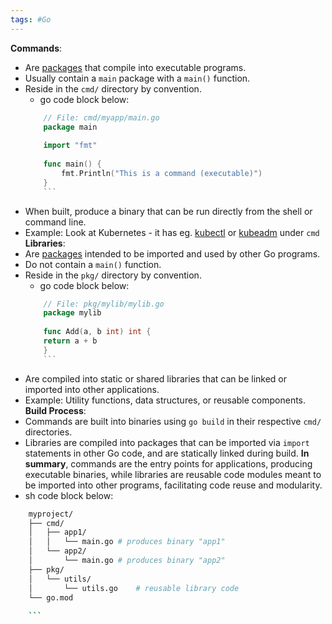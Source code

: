 ```yaml
---
tags: #Go
---
```



**Commands**:
- Are [packages]([package](Go/package.md)) that compile into executable programs.
- Usually contain a `main` package with a `main()` function.
- Reside in the `cmd/` directory by convention.
	- go code block below:
	```go
		// File: cmd/myapp/main.go
		package main
		
		import "fmt"
		
		func main() {
			fmt.Println("This is a command (executable)")
		}
		```
- When built, produce a binary that can be run directly from the shell or command line.
- Example: Look at Kubernetes - it has eg. [kubectl](kubectl.md) or [kubeadm](kubeadm.md) under `cmd`
**Libraries**:
- Are [packages]([package](Go/package.md))	intended to be imported and used by other Go programs.
- Do not contain a `main()` function.
- Reside in the `pkg/` directory by convention.
	- go code block below:
	```go
		// File: pkg/mylib/mylib.go
		package mylib
		
		func Add(a, b int) int {
		return a + b
		}
		```
- Are compiled into static or shared libraries that can be linked or imported into other applications.
- Example: Utility functions, data structures, or reusable components.
**Build Process**:
- Commands are built into binaries using `go build` in their respective `cmd/` directories.
- Libraries are compiled into packages that can be imported via `import` statements in other Go code, and are statically linked during build.
**In summary**, commands are the entry points for applications, producing executable binaries, while libraries are reusable code modules meant to be imported into other programs, facilitating code reuse and modularity.
- sh code block below:
```sh
	myproject/
	├── cmd/
	│	├── app1/
	│	│	└── main.go	# produces binary "app1"
	│	└── app2/
	│		└── main.go	# produces binary "app2"
	├── pkg/
	│	└── utils/
	│		└── utils.go	# reusable library code
	└── go.mod
	
	```